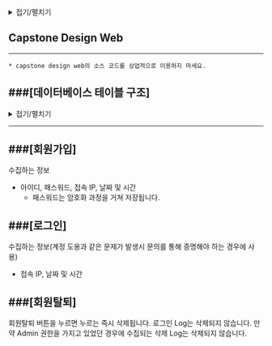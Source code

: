 <details>
<summary>접기/펼치기</summary>
<div markdown="1">
  
|users||user_sign_log||user_admin_log|
|--||--||--|
|id||idx||idx|
|username||connected_id||connected_id|
|password||ipaddress||category|
|ipaddress||datetime||ipaddress|
|role||d||datetime|
|created_at||d||d|
  
</div>
</details>

## Capstone Design Web
---
```
* capstone design web의 소스 코드를 상업적으로 이용하지 마세요.
```

###[데이터베이스 테이블 구조]
---
<details>
<summary>접기/펼치기</summary>
<div markdown="1">
  
|users||user_sign_log||user_admin_log|
|---||---||---|
|id||idx||idx|
|username||connected_id||connected_id|
|password||ipaddress||category|
|ipaddress||datetime||ipaddress|
|role||||datetime|
|created_at|||||
  
</div>
</details>

---
###[회원가입]
---
수집하는 정보
- 아이디, 패스워드, 접속 IP, 날짜 및 시간
  - 패스워드는 암호화 과정을 거쳐 저장됩니다.

###[로그인]
---
수집하는 정보(계정 도용과 같은 문제가 발생시 문의를 통해 증명해야 하는 경우에 사용)
- 접속 IP, 날짜 및 시간

###[회원탈퇴]
---
회원탈퇴 버튼을 누르면 누르는 즉시 삭제됩니다.
로그인 Log는 삭제되지 않습니다.
만약 Admin 권한을 가지고 있었던 경우에 수집되는 삭제 Log는 삭제되지 않습니다.
